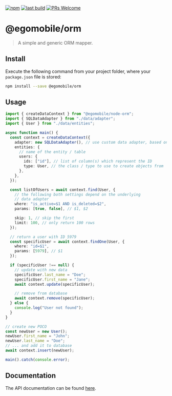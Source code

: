 [![npm](https://img.shields.io/npm/v/@egomobile/orm.svg)](https://www.npmjs.com/package/@egomobile/orm)
[![last build](https://img.shields.io/github/workflow/status/egomobile/node-orm/Publish)](https://github.com/egomobile/node-orm/actions?query=workflow%3APublish)
[![PRs Welcome](https://img.shields.io/badge/PRs-welcome-brightgreen.svg?style=flat-square)](https://github.com/egomobile/node-orm/pulls)

# @egomobile/orm

> A simple and generic ORM mapper.

## Install

Execute the following command from your project folder, where your `package.json` file is stored:

```bash
npm install --save @egomobile/orm
```

## Usage

```typescript
import { createDataContext } from "@egomobile/node-orm";
import { SQLDataAdapter } from "./data/adapter";
import { User } from "./data/entities";

async function main() {
  const context = createDataContext({
    adapter: new SQLDataAdapter(), // use custom data adapter, based on a SQL engine
    entities: {
      // name of the entity / table
      users: {
        ids: ["id"], // list of column(s) which represent the ID
        type: User, // the class / type to use to create objects from
      },
    },
  });

  const listOfUsers = await context.find(User, {
    // the following both settings depend on the underlying
    // data adapter
    where: "is_active=$1 AND is_deleted=$2",
    params: [true, false], // $1, $2

    skip: 1, // skip the first
    limit: 100, // only return 100 rows
  });

  // return a user with ID 5979
  const specificUser = await context.findOne(User, {
    where: "id=$1",
    params: [5979], // $1
  });

  if (specificUser !== null) {
    // update with new data
    specificUser.last_name = "Doe";
    specificUser.first_name = "Jane";
    await context.update(specificUser);

    // remove from database
    await context.remove(specificUser);
  } else {
    console.log("User not found");
  }
}

// create new POCO
const newUser = new User();
newUser.first_name = "John";
newUser.last_name = "Doe";
// ... and add it to database
await context.insert(newUser);

main().catch(console.error);
```

## Documentation

The API documentation can be found [here](https://egomobile.github.io/node-orm/).
